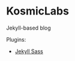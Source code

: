 KosmicLabs
=======

Jekyll-based blog

Plugins:
- [Jekyll Sass](https://github.com/noct/jekyll-sass)
